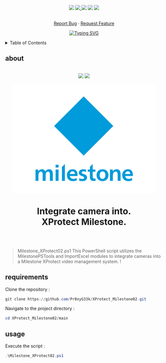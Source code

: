 <!--   my-icons -->
<p align="center">
</a>
    <a href="https://github.com/Pr0xyG33k/Pr0xyG33k"><img src="https://img.shields.io/badge/status-writing-yellowgreen.svg?style=for-the-badge"></a>
    <a href="https://github.com/Pr0xyG33k/Pr0xyG33k/graphs/contributors"><img src="https://img.shields.io/github/contributors/Pr0xyG33k/Milestone_XProtect02?style=for-the-badge">
    <a href="https://github.com/Pr0xyG33k/Pr0xyG33k/stargazers"><img src="https://img.shields.io/github/stars/Pr0xyG33k/Milestone_XProtect02?style=for-the-badge"></a>
    <a href="https://github.com/Pr0xyG33k/Pr0xyG33k/network/members"><img src="https://img.shields.io/github/forks/Pr0xyG33k/Milestone_XProtect02.svg?style=for-the-badge"></a>
    <a href="https://github.com/Pr0xyG33k/Pr0xyG33k/issues"><img src="https://img.shields.io/github/issues/Pr0xyG33k/Milestone_XProtect02.svg?style=for-the-badge"></a>
</p>

<!-- PROJECT LOGO -->
  <p align="center">
    <br />
    <a href="https://github.com/Pr0xyG33k/Milestone_XProtect/Milestone_XProtect02/issues">Report Bug</a>
    ·
    <a href="https://github.com/Pr0xyG33k/Milestone_XProtect/Milestone_XProtect02/pulls">Request Feature</a>
  </p>
</div>

<!--   my-ticker -->
<p align="center">
<a href="https://git.io/typing-svg"><img src="https://readme-typing-svg.demolab.com?font=Fira+Code&pause=1000&width=550&height=100&lines=Welcome+to+my+Project+Milestone_XProtect02+!" alt="Typing SVG" /></a>
</p>

<!-- TABLE OF CONTENTS -->
<details>
  <summary>Table of Contents</summary>
  <ol>
    <li><a href="#about">about</a></li>
    <li><a href="#requirements">requirements</a></li>
    <li><a href="#usage">usage</a></li>
  </ol>
</details>

<!-- ABOUT -->
<h2>about</h2>
<div align="center">
 <br>
  <img src="https://img.shields.io/badge/Powershell-7.3.6 | 7.2.13 | 7.4.0 | 7.3.5-blue.svg">
  <img src="https://img.shields.io/badge/ImportExcel package-7.8.5-greengreen.svg">
 <br>
</div>
<div align="center">
  <br>
  <img src="tmp/Milestone_logo.png">
   <h1>
   Integrate camera into.<br />
                XProtect Milestone.
  </h1>
  <br><br>
</div>

> Milestone_XProtect02.ps1 This PowerShell script utilizes the MilestonePSTools and ImportExcel modules to integrate cameras into a Milestone XProtect video management system. !

<!-- REQUIREMENTS -->
<h2>requirements</h2>

Clone the repository :
```powershell
git clone https://github.com/Pr0xyG33k/XProtect_Milestone02.git
```

Navigate to the project directory :
```powershell
cd XProtect_Milestone02/main
```

<!-- USAGE -->
<h2>usage</h2>

Execute the script :
```powershell
.\Milestone_XProtect02.ps1
```
